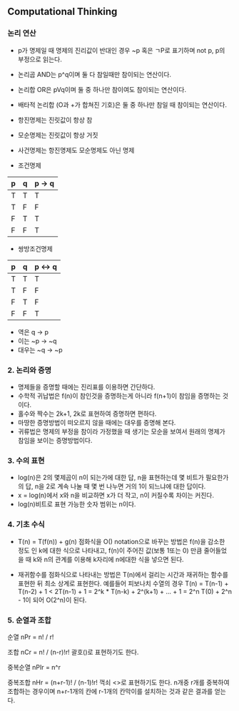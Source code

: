 ## Computational Thinking

### 논리 연산

- p가 명제일 때 명제의 진리값이 반대인 경우 ~p 혹은 ㄱP로 표기하며 not p, p의 부정으로 읽는다.

- 논리곱 AND는 p^q이며 둘 다 참일때만 참이되는 연산이다.
- 논리합 OR은 pVq이며 둘 중 하나만 참이여도 참이되는 연산이다.
- 배타적 논리합 (O과 +가 합쳐진 기호)은 둘 중 하나만 참일 때 참이되는 연산이다.



- 항진명제는 진릿값이 항상 참

- 모순명제는 진릿값이 항상 거짓
- 사건명제는 항진명제도 모순명제도 아닌 명제



- 조건명제

| p    | q    | p -> q |
| ---- | ---- | ------ |
| T    | T    | T      |
| T    | F    | F      |
| F    | T    | T      |
| F    | F    | T      |

- 쌍방조건명제

| p    | q    | p <-> q |
| ---- | ---- | ------- |
| T    | T    | T       |
| T    | F    | F       |
| F    | T    | F       |
| F    | F    | T       |



- 역은 q -> p
- 이는 ~p -> ~q
- 대우는 ~q -> ~p



### 2. 논리와 증명

- 명제들을 증명할 때에는 진리표를 이용하면 간단하다.
- 수학적 귀납법은 f(n)이 참인것을 증명하는게 아니라 f(n+1)이 참임을 증명하는 것이다.
- 홀수와 짝수는 2k+1, 2k로 표현하여 증명하면 편하다.
- 마땅한 증명방법이 떠오르지 않을 때에는 대우를 증명해 본다.
- 귀류법은 명제의 부정을 참이라 가정했을 때 생기는 모순을 보여서 원래의 명제가 참임을 보이는 증명방법이다.



### 3. 수의 표현

- log(n)은 2의 몇제곱이 n이 되는가에 대한 답, n을 표현하는데 몇 비트가 필요한가의 답, n을 2로 계속 나눌 때 몇 번 나누면 거의 1이 되느냐에 대한 답이다.
- x = log(n)에서 x와 n을 비교하면 x가 더 작고, n이 커질수록 차이는 커진다.
- log(n)비트로 표현 가능한 숫자 범위는 n이다.



### 4. 기초 수식

- T(n) = T(f(n)) + g(n) 점화식을 O() notation으로 바꾸는 방법은 f(n)을 감소한 정도 인 k에 대한 식으로 나타내고, f(n)이 주어진 값(보통 1또는 0) 만큼 줄어들었을 때 k와 n의 관계를 이용해 k자리에 n에대한 식을 넣으면 된다.

- 재귀함수를 점화식으로 나타내는 방법은 T(n)에서 걸리는 시간과 재귀하는 함수를 표현한 뒤 최소 상계로 표현한다. 예를들어 피보나치 수열의 경우 T(n) = T(n-1) + T(n-2) + 1 < 2T(n-1) + 1 = 2^k * T(n-k) + 2^(k+1) + ... + 1 = 2^n T(0) + 2^n - 1이 되어 O(2^n)이 된다.



### 5. 순열과 조합

순열 nPr = n! / r!

조합 nCr = n! / (n-r)!r!	괄호()로 표현하기도 한다.

중복순열 nPIr = n^r

중복조합 nHr = (n+r-1)! / (n-1)!r!	꺽쇠 <>로 표현하기도 한다. n개중 r개를 중복하여 조합하는 경우이며 n+r-1개의 칸에 r-1개의 칸막이를 설치하는 것과 같은 결과를 얻는다.
